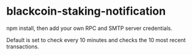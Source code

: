 # blackcoin-staking-notification

npm install, then add your own RPC and SMTP server credentials.

Default is set to check every 10 minutes and checks the 10 most recent transactions.
